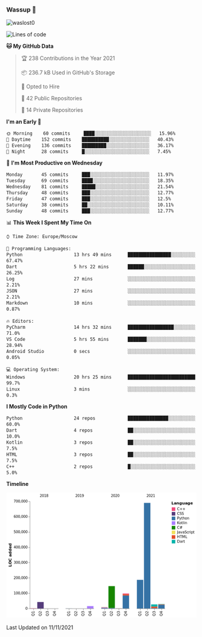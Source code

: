 ### Wassup 👋

<p align="left"> <img src="https://komarev.com/ghpvc/?username=waslost0" alt="waslost0" /></p>

<!--START_SECTION:waka-->
![Lines of code](https://img.shields.io/badge/From%20Hello%20World%20I%27ve%20Written-1.2%20million%20lines%20of%20code-blue)

**🐱 My GitHub Data** 

> 🏆 238 Contributions in the Year 2021
 > 
> 📦 236.7 kB Used in GitHub's Storage 
 > 
> 💼 Opted to Hire
 > 
> 📜 42 Public Repositories 
 > 
> 🔑 14 Private Repositories  
 > 
**I'm an Early 🐤** 

```text
🌞 Morning    60 commits     ████░░░░░░░░░░░░░░░░░░░░░   15.96% 
🌆 Daytime    152 commits    ██████████░░░░░░░░░░░░░░░   40.43% 
🌃 Evening    136 commits    █████████░░░░░░░░░░░░░░░░   36.17% 
🌙 Night      28 commits     █░░░░░░░░░░░░░░░░░░░░░░░░   7.45%

```
📅 **I'm Most Productive on Wednesday** 

```text
Monday       45 commits     ███░░░░░░░░░░░░░░░░░░░░░░   11.97% 
Tuesday      69 commits     ████░░░░░░░░░░░░░░░░░░░░░   18.35% 
Wednesday    81 commits     █████░░░░░░░░░░░░░░░░░░░░   21.54% 
Thursday     48 commits     ███░░░░░░░░░░░░░░░░░░░░░░   12.77% 
Friday       47 commits     ███░░░░░░░░░░░░░░░░░░░░░░   12.5% 
Saturday     38 commits     ██░░░░░░░░░░░░░░░░░░░░░░░   10.11% 
Sunday       48 commits     ███░░░░░░░░░░░░░░░░░░░░░░   12.77%

```


📊 **This Week I Spent My Time On** 

```text
⌚︎ Time Zone: Europe/Moscow

💬 Programming Languages: 
Python                   13 hrs 49 mins      ████████████████░░░░░░░░░   67.47% 
Dart                     5 hrs 22 mins       ██████░░░░░░░░░░░░░░░░░░░   26.25% 
Log                      27 mins             ░░░░░░░░░░░░░░░░░░░░░░░░░   2.21% 
JSON                     27 mins             ░░░░░░░░░░░░░░░░░░░░░░░░░   2.21% 
Markdown                 10 mins             ░░░░░░░░░░░░░░░░░░░░░░░░░   0.87%

🔥 Editors: 
PyCharm                  14 hrs 32 mins      █████████████████░░░░░░░░   71.0% 
VS Code                  5 hrs 55 mins       ███████░░░░░░░░░░░░░░░░░░   28.94% 
Android Studio           0 secs              ░░░░░░░░░░░░░░░░░░░░░░░░░   0.05%

💻 Operating System: 
Windows                  20 hrs 25 mins      █████████████████████████   99.7% 
Linux                    3 mins              ░░░░░░░░░░░░░░░░░░░░░░░░░   0.3%

```

**I Mostly Code in Python** 

```text
Python                   24 repos            ███████████████░░░░░░░░░░   60.0% 
Dart                     4 repos             ██░░░░░░░░░░░░░░░░░░░░░░░   10.0% 
Kotlin                   3 repos             ██░░░░░░░░░░░░░░░░░░░░░░░   7.5% 
HTML                     3 repos             ██░░░░░░░░░░░░░░░░░░░░░░░   7.5% 
C++                      2 repos             █░░░░░░░░░░░░░░░░░░░░░░░░   5.0%

```


**Timeline**

![Chart not found](https://raw.githubusercontent.com/waslost0/waslost0/master/charts/bar_graph.png) 


 Last Updated on 11/11/2021
<!--END_SECTION:waka-->

